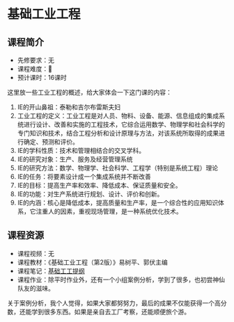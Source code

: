 # 基础工业工程
## 课程简介
- 先修要求：无
- 课程难度：🌟
- 预计课时：16课时

这里放一些工业工程的概述，给大家体会一下这门课的内容：
1. IE的开山鼻祖：泰勒和吉尔布雷斯夫妇
2. 工业工程的定义：工业工程是对人员、物料、设备、能源、信息组成的集成系统进行设计、改善和实施的工程技术，它综合运用数学、物理学和社会科学的专门知识和技术，结合工程分析和设计原理与方法，对该系统所取得的成果进行确定、预测和评价。
3. IE的学科性质：技术和管理相结合的交叉学科。
4. IE的研究对象：生产、服务及经营管理系统
5. IE的研究方法：数学、物理学、社会科学、工程学（特别是系统工程）理论
6. IE的任务：将要素设计成一个集成系统并不断改善
7. IE的目标：提高生产率和效率、降低成本、保证质量和安全。
8. IE的功能：对生产系统进行规划、设计、评价和创新。
9. IE的内涵：核心是降低成本，提高质量和生产率，是一个综合性的应用知识体系，它注重人的因素，重视现场管理，是一种系统优化技术。


## 课程资源
- 课程视频：无
- 课程教材：《基础工业工程（第2版）》易树平、郭伏主编
- 课程笔记：[基础工工提纲](https://pan.baidu.com/s/19nP_1vXYj0X24_122TrgSA?pwd=1234 )
- 课程作业：除平时作业外，还有一个小组案例分析，学到了很多，也初尝神仙队友的滋味。

关于案例分析，我个人觉得，如果大家都努努力，最后的成果不仅能获得一个高分数，还能学到很多东西。如果是亲自去工厂考察，还能顺便旅个游。